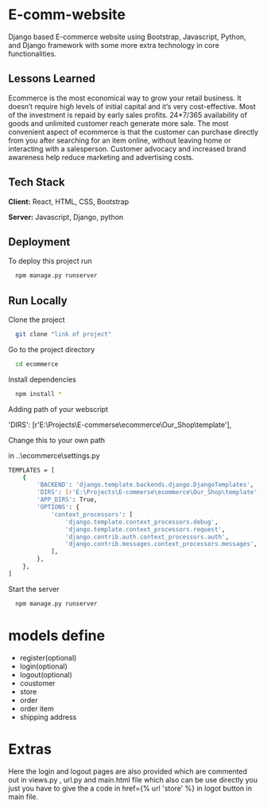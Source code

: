 # E-comm-website
Django based E-commerce website using Bootstrap, Javascript, Python, and Django framework with some more extra technology in core functionalities.

## Lessons Learned

Ecommerce is the most economical way to grow your retail business. It doesn’t require high levels of initial capital and it’s very cost-effective. Most of the investment is repaid by early sales profits. 24*7/365 availability of goods and unlimited customer reach generate more sale. The most convenient aspect of ecommerce is that the customer can purchase directly from you after searching for an item online, without leaving home or interacting with a salesperson. Customer advocacy and increased brand awareness help reduce marketing and advertising costs. 

## Tech Stack

**Client:** React, HTML, CSS, Bootstrap

**Server:** Javascript, Django, python


## Deployment

To deploy this project run

```bash
  npm manage.py runserver
```
## Run Locally

Clone the project

```bash
  git clone "link of project"
```

Go to the project directory

```bash
  cd ecommerce
```

Install dependencies

```bash
  npm install *
```

Adding path of your webscript

'DIRS': [r'E:\Projects\E-commerse\ecommerce\Our_Shop\template'],

Change this to your own path

in ..\ecommerce\settings.py

```bash
TEMPLATES = [
    {
        'BACKEND': 'django.template.backends.django.DjangoTemplates',
        'DIRS': [r'E:\Projects\E-commerse\ecommerce\Our_Shop\template'],
        'APP_DIRS': True,
        'OPTIONS': {
            'context_processors': [
                'django.template.context_processors.debug',
                'django.template.context_processors.request',
                'django.contrib.auth.context_processors.auth',
                'django.contrib.messages.context_processors.messages',
            ],
        },
    },
]
```

Start the server

```bash
  npm manage.py runserver
```

# models define
- register(optional)
- login(optional)
- logout(optional)
- coustomer
- store 
- order
- order item
- shipping address

# Extras
Here the login and logout pages are also provided which are commented out in views.py , url.py and main.html file which also can be use directly you just you have to give the a code in href={% url 'store' %} in logot button in main file.

